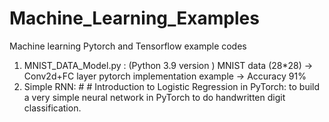 # Machine_Learning_Examples
Machine learning Pytorch and Tensorflow example codes
1. MNIST_DATA_Model.py : (Python 3.9 version ) MNIST data (28*28) -> Conv2d+FC layer pytorch implementation example -> Accuracy 91%
2. Simple RNN: # # Introduction to Logistic Regression in PyTorch: to build a very simple neural network in PyTorch to do handwritten digit classification.
